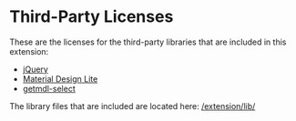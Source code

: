 # Third-Party Licenses
These are the licenses for the third-party libraries that are included in this
extension:

* [jQuery](https://jquery.com)
* [Material Design Lite](https://getmdl.io)
* [getmdl-select](https://github.com/CreativeIT/getmdl-select)

The library files that are included are located here: [/extension/lib/](https://github.com/elliotwaite/thumbnail-rating-bar-for-youtube/tree/master/extension/lib)
